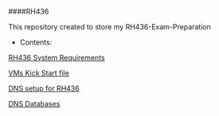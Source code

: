 ####RH436

This repository created to store my RH436-Exam-Preparation

* Contents:

[RH436 System Requirements](https://github.com/blackyboy/RH436/blob/master/00_system_requirements.md)

[VMs Kick Start file](https://github.com/blackyboy/RH436/tree/master/kick-start-files)

[DNS setup for RH436](https://github.com/blackyboy/RH436/blob/master/DNS_server_for_RH436)

[DNS Databases](https://github.com/blackyboy/RH436/tree/master/dns-db)
